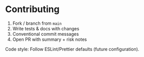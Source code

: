 # Contributing

1. Fork / branch from `main`
2. Write tests & docs with changes
3. Conventional commit messages
4. Open PR with summary + risk notes

Code style: Follow ESLint/Prettier defaults (future configuration).
